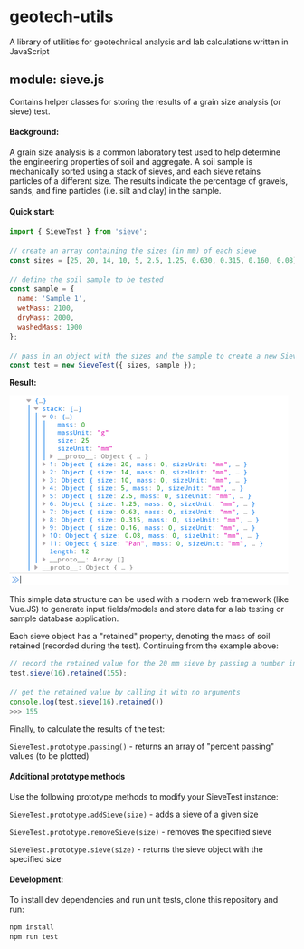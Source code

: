 # geotech-utils
A library of utilities for geotechnical analysis and lab calculations written in JavaScript

## module: sieve.js
Contains helper classes for storing the results of a grain size analysis (or sieve) test.

#### Background:
A grain size analysis is a common laboratory test used to help determine the engineering properties of soil and aggregate. A soil sample is mechanically sorted using a stack of sieves, and each sieve retains particles of a different size. The results indicate the percentage of gravels, sands, and fine particles (i.e. silt and clay) in the sample.

#### Quick start:
```javascript
import { SieveTest } from 'sieve';

// create an array containing the sizes (in mm) of each sieve
const sizes = [25, 20, 14, 10, 5, 2.5, 1.25, 0.630, 0.315, 0.160, 0.08];

// define the soil sample to be tested
const sample = {
  name: 'Sample 1',
  wetMass: 2100,
  dryMass: 2000,
  washedMass: 1900
};

// pass in an object with the sizes and the sample to create a new SieveTest object
const test = new SieveTest({ sizes, sample });
```
**Result:**

![stack collection example](./Screenshot.png)

This simple data structure can be used with a modern web framework (like Vue.JS) to generate input fields/models and store data for a lab testing or sample database application. 

Each sieve object has a "retained" property, denoting the mass of soil retained (recorded during the test). Continuing from the example above:
```javascript
// record the retained value for the 20 mm sieve by passing a number into retained()
test.sieve(16).retained(155);

// get the retained value by calling it with no arguments
console.log(test.sieve(16).retained())
>>> 155
```

Finally, to calculate the results of the test:

`SieveTest.prototype.passing()` - returns an array of "percent passing" values (to be plotted)

#### Additional prototype methods
Use the following prototype methods to modify your SieveTest instance:

`SieveTest.prototype.addSieve(size)` - adds a sieve of a given size

`SieveTest.prototype.removeSieve(size)` - removes the specified sieve

`SieveTest.prototype.sieve(size)` - returns the sieve object with the specified size

#### Development:
To install dev dependencies and run unit tests, clone this repository and run:
```bash
npm install
npm run test
```
